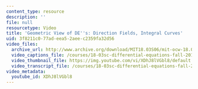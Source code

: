 ```yaml
---
content_type: resource
description: ''
file: null
resourcetype: Video
title: 'Geometric View of DE''s: Direction Fields, Integral Curves'
uid: 3f8211c0-77ad-eea5-2aee-c2359fa32d56
video_files:
  archive_url: http://www.archive.org/download/MIT18.03S06/mit-ocw-18.03-lec1-05feb2003-220k_512kb.mp4
  video_captions_file: /courses/18-03sc-differential-equations-fall-2011/651572f029d7503a821bad382787efec_XDhJ8lVGbl8.vtt
  video_thumbnail_file: https://img.youtube.com/vi/XDhJ8lVGbl8/default.jpg
  video_transcript_file: /courses/18-03sc-differential-equations-fall-2011/4b4baf511be145dd205673a72f73a5b8_XDhJ8lVGbl8.pdf
video_metadata:
  youtube_id: XDhJ8lVGbl8
---
```

